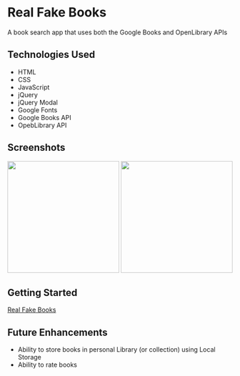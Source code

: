 # Real Fake Books

A book search app that uses both the Google Books and OpenLibrary APIs

## Technologies Used

* HTML
* CSS
* JavaScript
* jQuery
* jQuery Modal
* Google Fonts
* Google Books API
* OpebLibrary API

## Screenshots

<img src ="https://imgur.com/Td57QGm.png"  height = "250"/>
<img src ="https://i.imgur.com/gaz5gdi.png" height = "250" />

## Getting Started

[Real Fake Books](https://roby-diamond.github.io/book-search-app/)

## Future Enhancements

* Ability to store books in personal Library (or collection) using Local Storage
* Ability to rate books